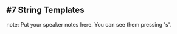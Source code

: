 ##  #7 String Templates


note:
    Put your speaker notes here.
    You can see them pressing 's'.
